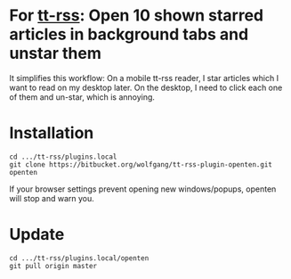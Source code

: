 # For [tt-rss](http://tt-rss.org): Open 10 shown starred articles in background tabs and unstar them

It simplifies this workflow: On a mobile tt-rss reader, I star articles which I want to read on my desktop 
later. On the desktop, I need to click each one of them and un-star, which is annoying.

# Installation

```
cd .../tt-rss/plugins.local
git clone https://bitbucket.org/wolfgang/tt-rss-plugin-openten.git openten
```

If your browser settings prevent opening new windows/popups, openten will stop and warn you.

# Update

```
cd .../tt-rss/plugins.local/openten
git pull origin master
```

